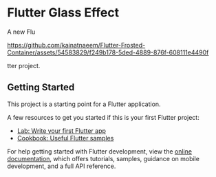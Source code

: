 # Flutter Glass Effect

A new Flu

https://github.com/kainatnaeem/Flutter-Frosted-Container/assets/54583829/f249b178-5ded-4889-876f-608111e4490f

tter project.

## Getting Started

This project is a starting point for a Flutter application.

A few resources to get you started if this is your first Flutter project:

- [Lab: Write your first Flutter app](https://docs.flutter.dev/get-started/codelab)
- [Cookbook: Useful Flutter samples](https://docs.flutter.dev/cookbook)

For help getting started with Flutter development, view the
[online documentation](https://docs.flutter.dev/), which offers tutorials,
samples, guidance on mobile development, and a full API reference.
